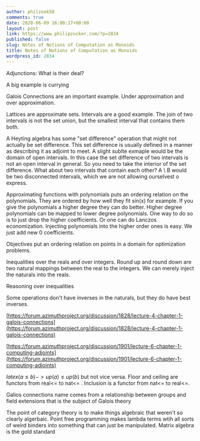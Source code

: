 ```yaml
---
author: philzook58
comments: true
date: 2020-06-09 16:00:27+00:00
layout: post
link: https://www.philipzucker.com/?p=2834
published: false
slug: Notes of Notions of Computation as Monoids
title: Notes of Notions of Computation as Monoids
wordpress_id: 2834
---
```





Adjunctions: What is their deal?







A big example is currying







Galois Connections are an important example. Under approximation and over approximation.













Lattices are approximate sets. Intervals are a good example. The join of two intervals is not the set union, but the smallest interval that contains them both.







A Heyting algebra has some "set difference" operation that might not actually be set difference.  This set difference is usually defined in a manner as describing it as adjoint to meet. A slight sublte exmaple would be the domain of open intervals. In this case the set difference of two intervals is not an open interval in general. So you need to take the interior of the set difference. What about two intervals that contain each other? A \ B would be two disconnected intervals, which we are not allowing ourselvest o express. 







Approximating functions with polynomials puts an ordering relation on the polynomials. They are ordered by how well they fit sin(x) for example. If you give the polynomials a higher degree they can do better. Higher degree polynomials can be mapped to lower degree polynomials. One way to do so is to just drop the higher coefficients. Or one can do Lanczos economization. Injecting polynomials into the higher order ones is easy. We just add new 0 coefficients.







Objectives put an ordering relation on points in a domain for optimization problems.







Inequalities over the reals and over integers. Round up and round down are two natural mappings between the real to the integers.  We can merely inject the naturals into the reals.







Reasoning over inequalities







Some operations don't have inverses in the naturals, but they do have best inverses.







[https://forum.azimuthproject.org/discussion/1828/lecture-4-chapter-1-galois-connections](https://forum.azimuthproject.org/discussion/1828/lecture-4-chapter-1-galois-connections)







[https://forum.azimuthproject.org/discussion/1901/lecture-6-chapter-1-computing-adjoints](https://forum.azimuthproject.org/discussion/1901/lecture-6-chapter-1-computing-adjoints)







$latex (a \le b)  -> up(a) \le up(b)$ but not vice versa. Floor and ceiling are functors from real<= to  nat<= . Inclusion is a functor from nat<= to real<=.







Galios connections name comes from a relationship between groups and field extensions that is the subject of Galois theory







The point of category theory is to make things algebraic that weren't so clearly algerbaic. Point free programming makes lambda terms wtih all sorts of weird binders into something that can just be manipulated. Matrix algebra is the gold standard









